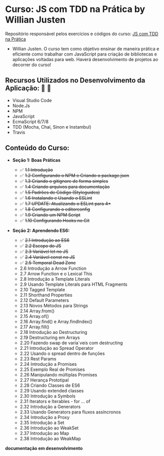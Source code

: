 # Curso: JS com TDD na Prática by Willian Justen

Repositório responsável pelos exercícios e códigos do curso: [JS com TDD na Prática](https://www.udemy.com/js-com-tdd-na-pratica) 
- Willian Justen.
O curso tem como objetivo ensinar de maneira prática e eficiente como trabalhar com JavaScript para criação de bibliotecas e aplicações
voltadas para web.
Haverá desenvolvimento de projetos ao decorrer do curso!

## Recursos Utilizados no Desenvolvimento da Aplicação: :rocket: :rocket:

- Visual Studio Code
- Node.Js
- NPM
- JavaScript
- EcmaScript 6/7/8
- TDD (Mocha, Chai, Sinon e Instambul)
- Travis

## Conteúdo do Curso:

- **Seção 1: Boas Práticas**
  - :white_check_mark: ~~1.1 Introdução~~
  - :white_check_mark: ~~1.2 Configurando o NPM e Criando o package.json~~
  - :white_check_mark: ~~1.3 Criando o gitignore de forma simples~~
  - :white_check_mark: ~~1.4 Criando arquivos para documentação~~
  - :white_check_mark: ~~1.5 Padrões de Código (Styleguides)~~
  - :white_check_mark: ~~1.6 Instalando e Usando o ESLint~~
  - :white_check_mark: ~~1.7 UPDATE: Atualizando o ESLint para 4+~~
  - :white_check_mark: ~~1.8 Configurando o editorconfig~~
  - :white_check_mark: ~~1.9 Criando um NPM Script~~
  - :white_check_mark: ~~1.10 Configurando Hooks no Git~~
  
- **Seção 2: Aprendendo ES6:**
  - :white_check_mark: ~~2.1 Introdução ao ES6~~
  - :white_check_mark: ~~2.2 Escopo do JS~~
  - :white_check_mark: ~~2.3 Variável let no JS~~
  - :white_check_mark: ~~2.4 Variável const no JS~~
  - :white_check_mark: ~~2.5 Temporal Dead Zone~~
  - 2.6 Introdução a Arrow Function
  - 2.7 Arrow Function e o Lexical This
  - 2.8 Introdução a Template Literals
  - 2.9 Usando Template Literals para HTML Fragments
  - 2.10 Tagged Template
  - 2.11 Shorthand Properties
  - 2.12 Default Parameters
  - 2.13 Novos Métodos para Strings
  - 2.14 Array.from()
  - 2.15 Array.of()
  - 2.16 Array.find() e Array.findIndex()
  - 2.17 Array.fill()
  - 2.18 Introdução ao Destructuring
  - 2.19 Destructuring em Arrays
  - 2.20 Fazendo swap de varia´veis com destructing
  - 2.21 Introdução ao Spread Operator
  - 2.22 Usando o spread dentro de funções
  - 2.23 Rest Params
  - 2.24 Introdução a Promises
  - 2.25 Exemplo Real de Promises
  - 2.26 Manipulando múltiplas Promises
  - 2.27 Herança Prototipal
  - 2.28 Criando Classes de ES6
  - 2.29 Usando extended classes
  - 2.30 Introdução a Symbols
  - 2.31 Iterators e Iterables - for ... of
  - 2.32 Introdução a Generators
  - 2.33 Usando Generators para fluxos assíncronos
  - 2.34 Introdução a Proxy
  - 2.35 Introdução a Set
  - 2.36 Introdução ao WeakSet
  - 2.37 Introdução ao Map
  - 2.38 Introdução ao WeakMap
  
**documentação em desenvolvimento**

 

